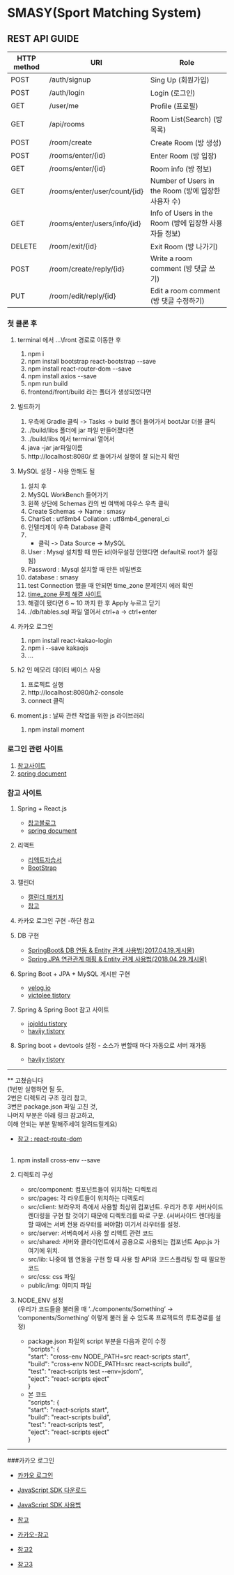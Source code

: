 # SMASY(Sport Matching System)

## REST API GUIDE
 | HTTP method  | URI                              | Role                                                       |
 |------------- | -------------------------------- | ---------------------------------------------------------- |
 | POST         | /auth/signup                     | Sing Up                     (회원가입)                       |
 | POST         | /auth/login                      | Login                       (로그인)                         |
 | GET          | /user/me                         | Profile                     (프로필)                         |
 | GET          | /api/rooms                       | Room List(Search)           (방 목록)                        |
 | POST         | /room/create                     | Create Room                 (방 생성)                        |
 | POST         | /rooms/enter/{id}                | Enter Room                  (방 입장)                        | 
 | GET          | /rooms/enter/{id}                | Room info                   (방 정보)                        |
 | GET          | /rooms/enter/user/count/{id}     | Number of Users in the Room (방에 입장한 사용자 수)            |
 | GET          | /rooms/enter/users/info/{id}     | Info of Users in the Room   (방에 입장한 사용자들 정보)         |
 | DELETE       | /room/exit/{id}                  | Exit Room                   (방 나가기)                      |
 | POST         | /room/create/reply/{id}          | Write a room comment        (방 댓글 쓰기)                    |
 | PUT          | /room/edit/reply/{id}            | Edit a room comment         (방 댓글 수정하기)                 | 


### 첫 클론 후
1. terminal 에서 \...\front 경로로 이동한 후 
    1. npm i
    2. npm install bootstrap react-bootstrap --save
    3. npm install react-router-dom --save
    4. npm install axios --save
    5. npm run build
    6. frontend/front/build 라는 폴더가 생성되었다면
    
2. 빌드하기
    1. 우측에 Gradle 클릭 -> Tasks -> build 폴더 들어가서 bootJar 더블 클릭
    2. ./build/libs 폴더에 jar 파일 만들어졌다면
    3. ./build/libs 에서 terminal 열어서 
    4. java -jar jar파일이름 
    5. http://localhost:8080/ 로 들어가서 실행이 잘 되는지 확인

3. MySQL 설정 - 사용 안해도 될 
    1. 설치 후 
    2. MySQL WorkBench 들어가기
    3. 왼쪽 상단에 Schemas 칸의 빈 여백에 마우스 우측 클릭
    4. Create Schemas -> Name : smasy
    5. CharSet : utf8mb4    Collation : utf8mb4_general_ci
    6. 인텔리제이 우측 Database 클릭
    7. + 클릭 -> Data Source -> MySQL
    8. User : Mysql 설치할 때 만든 id(아무설정 안했다면 default로 root가 설정 됨)
    9. Password : Mysql 설치할 때 만든 비밀번호 
    10. database : smasy
    11. test Connection 했을 때 안되면 time_zone 문제인지 에러 확인
    12. [time_zone 문제 해결 사이트](https://jwkim96.tistory.com/23)
    13. 해결이 됐다면 6 ~ 10 까지 한 후 Apply 누르고 닫기
    14. ./db/tables.sql 파일 열어서 ctrl+a -> ctrl+enter
    
4. 카카오 로그인
    1. npm install react-kakao-login
    2. npm i --save kakaojs
    3. ...
    
5. h2 인 메모리 데이터 베이스 사용
    1. 프로젝트 실행
    2. http://localhost:8080/h2-console 
    3. connect 클릭

6. moment.js : 날짜 관련 작업을 위한 js 라이브러리
    1. npm install moment

### 로그인 관련 사이트
 1. [참고사이트](https://xmfpes.github.io/spring/spring-security/)
 2. [spring document](https://spring.io/guides/tutorials/spring-boot-oauth2/)
 
### 참고 사이트
1. Spring + React.js
    - [참고블로그](https://lemontia.tistory.com/912)
    - [spring document](https://spring.io/guides/tutorials/react-and-spring-data-rest?utm_content=buffer6f4d3&utm_medium=social&utm_source=plus.google.com&utm_campaign=buffer/)
 
2. 리액트
    - [리액트자습서](https://ko.reactjs.org/)
    - [BootStrap](https://react-bootstrap.github.io/)
    
3. 캘린더
    - [캘린더 패키지](https://www.npmjs.com/package/react-calendar)
    - [참고](https://codingmania.tistory.com/360)

4. 카카오 로그인 구현
    -하단 참고
    
5. DB 구현
    - [SpringBoot& DB 연동 & Entity 관계 사용법(2017.04.19.게시물)](https://m.blog.naver.com/sim4858/220985748658)
    - [Spring JPA 연관관계 매핑 & Entity 관계 사용법(2018.04.29.게시물)](https://victorydntmd.tistory.com/208)

6. Spring Boot + JPA + MySQL 게시판 구현
    - [velog.io](https://velog.io/@max9106/Spring-Boot-%ED%94%84%EB%A1%9C%EC%A0%9D%ED%8A%B8-%EC%83%9D%EC%84%B1)
    - [victolee tistory](https://victorydntmd.tistory.com/320?category=764331)
7. Spring & Spring Boot 참고 사이트
    - [jojoldu tistory](https://jojoldu.tistory.com/)
    - [havijy tistory](https://haviyj.tistory.com/11)   

8. Spring boot + devtools 설정 - 소스가 변할때 마다 자동으로 서버 재가동
    - [havijy tistory](https://haviyj.tistory.com/11)   


***
** 고쳤습니다 <br>
(1번만 실행하면 될 듯,<br>
2번은 디렉토리 구조 정리 참고,<br>
3번은 package.json 파일 고친 것,<br>
나머지 부분은 아래 링크 참고하고,<br>
이해 안되는 부분 말해주세여 알려드릴게요)
- [참고 : react-route-dom](https://velopert.com/3417)
<br><br>
1. npm install cross-env --save

2. 디렉토리 구성
    - src/component: 컴포넌트들이 위치하는 디렉토리
    - src/pages: 각 라우트들이 위치하는 디렉토리
    - src/client: 브라우저 측에서 사용할 최상위 컴포넌트. 우리가 추후 서버사이드 렌더링을 구현 할 것이기 때문에 디렉토리를 따로 구분. (서버사이드 렌더링을 할 때에는 서버 전용 라우터를 써야함) 여기서 라우터를 설정.
    - src/server: 서버측에서 사용 할 리액트 관련 코드
    - src/shared: 서버와 클라이언트에서 공용으로 사용되는 컴포넌트 App.js 가 여기에 위치.
    - src/lib: 나중에 웹 연동을 구현 할 때 사용 할 API와 코드스플리팅 할 때 필요한 코드
    - src/css: css 파일
    - public/img: 이미지 파일 
    
3. NODE_ENV 설정
<br>(우리가 코드들을 불러올 때 ‘../components/Something’ -> ‘components/Something’ 이렇게 불러 올 수 있도록 프로젝트의 루트경로를 설정)
    - package.json 파일의 script 부분을 다음과 같이 수정<br>
  "scripts": {<br>
    "start": "cross-env NODE_PATH=src react-scripts start",<br>
    "build": "cross-env NODE_PATH=src react-scripts build",<br>
    "test": "react-scripts test --env=jsdom",<br>
    "eject": "react-scripts eject"<br>
  }
    - 본 코드 <br>
    "scripts": {<br>
        "start": "react-scripts start",<br>
        "build": "react-scripts build",<br>
        "test": "react-scripts test",<br>
        "eject": "react-scripts eject"<br>
      }
      
---
###카카오 로그인

   - [카카오 로그인](https://developers.kakao.com/docs/latest/ko/kakaologin/common)
   - [JavaScript SDK 다운로드](https://developers.kakao.com/docs/latest/ko/sdk-download/js)
   - [JavaScript SDK 사용법](https://developers.kakao.com/docs/latest/ko/getting-started/sdk-js)

   - [참고](http://macaronics.net/index.php/m03/codeigniter/view/905)
   - [카카오-참고](https://electricburglar.tistory.com/151)
   - [참고2](https://m.blog.naver.com/PostView.nhn?blogId=hjinha2&logNo=221176502285&proxyReferer=https:%2F%2Fwww.google.com%2F)
   - [참고3](https://krksap.tistory.com/1579)
